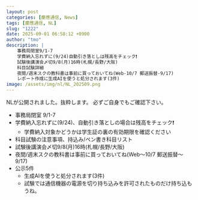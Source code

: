 ```yaml
---
layout: post
categories: [慶應通信, News]
tags: [慶應通信, NL]
slug: "1222"
date: 2025-09-01 06:58:12 +0900
author: "tmo"
description: |
    事務局閉室9/1-7
    学費納入忘れずに(9/24)自動引き落としは残高をチェック❗️
    試験後講演会〆切9/8(月)16時(札幌/長野/大阪)
    科目試験詳細
    夜間/週末スクの教科書は事前に買っておいてね(Web-10/7 郵送振替-9/17)
    レポート作成に生成AIを使うと処分されます(3件)
image: /assets/img/nl/NL_202509.png
---
```


NLが公開されました。抜粋します。
必ずご自身でもご確認下さい。

* 事務局閉室 9/1-7
* 学費納入忘れずに(9/24)、自動引き落としの場合は残高をチェック❗️
  * 学費納入対象かどうかは学生証の裏の有効期限を確認ください
* 科目試験の注意事項、持込み/ペン書き科目リスト
* 試験後講演会〆切9/8(月)16時(札幌/長野/大阪)
* 夜間/週末スクの教科書は事前に買っておいてね(Web〜10/7 郵送振替〜9/17)
* 公示5件
  * 生成AIを使うと処分されます(3件)
  * 試験では通信機器の電源を切り持ち込みを許可されたものだけ持ち込もうね。